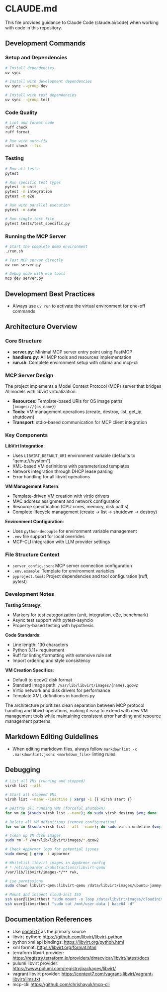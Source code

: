 # CLAUDE.md

This file provides guidance to Claude Code (claude.ai/code) when working with code in this repository.

## Development Commands

### Setup and Dependencies

```bash
# Install dependencies
uv sync

# Install with development dependencies
uv sync --group dev

# Install with test dependencies  
uv sync --group test
```

### Code Quality

```bash
# Lint and format code
ruff check
ruff format

# Run with auto-fix
ruff check --fix
```

### Testing

```bash
# Run all tests
pytest

# Run specific test types
pytest -m unit
pytest -m integration
pytest -m e2e

# Run with parallel execution
pytest -n auto

# Run single test file
pytest tests/test_specific.py
```

### Running the MCP Server

```bash
# Start the complete demo environment
./run.sh

# Test MCP server directly
uv run server.py

# Debug mode with mcp tools
mcp dev server.py
```

## Development Best Practices

- Always use `uv run` to activate the virtual environment for one-off commands

## Architecture Overview

### Core Structure

- **server.py**: Minimal MCP server entry point using FastMCP
- **handlers.py**: All MCP tools and resources implementation
- **run.sh**: Complete environment setup with ollama and mcp-cli

### MCP Server Design

The project implements a Model Context Protocol (MCP) server that bridges AI models with libvirt virtualization:

- **Resources**: Template-based URIs for OS image paths (`images://{os_name}`)
- **Tools**: VM management operations (create, destroy, list, get_ip, shutdown)
- **Transport**: stdio-based communication for MCP client integration

### Key Components

**LibVirt Integration**:

- Uses `LIBVIRT_DEFAULT_URI` environment variable (defaults to "qemu:///system")
- XML-based VM definitions with parameterized templates
- Network integration through DHCP lease parsing
- Error handling for all libvirt operations

**VM Management Pattern**:

- Template-driven VM creation with virtio drivers
- MAC address assignment and network configuration
- Resource specification (CPU cores, memory, disk paths)
- Complete lifecycle management (create → list → shutdown → destroy)

**Environment Configuration**:

- Uses `python-decouple` for environment variable management
- `.env` file support for local overrides
- MCP-CLI integration with LLM provider settings

### File Structure Context

- `server_config.json`: MCP server connection configuration
- `.env.example`: Template for environment variables
- `pyproject.toml`: Project dependencies and tool configuration (ruff, pytest)

### Development Notes

**Testing Strategy**:

- Markers for test categorization (unit, integration, e2e, benchmark)
- Async test support with pytest-asyncio
- Property-based testing with hypothesis

**Code Standards**:

- Line length: 130 characters
- Python 3.11+ requirement
- Ruff for linting/formatting with extensive rule set
- Import ordering and style consistency

**VM Creation Specifics**:

- Default to qcow2 disk format
- Standard image path: `/var/lib/libvirt/images/{name}.qcow2`
- Virtio network and disk drivers for performance
- Template XML definitions in handlers.py

The architecture prioritizes clean separation between MCP protocol handling and libvirt operations, making it easy to extend with new VM management tools while maintaining consistent error handling and resource management patterns.

## Markdown Editing Guidelines

- When editing markdown files, always follow `markdownlint -c .markdownlint.jsonc <markdown_file>` linting rules.

## Debugging

```bash
# List all VMs (running and stopped)
virsh list --all

# Start all stopped VMs
virsh list --name --inactive | xargs -I {} virsh start {}

# Destroy all running VMs (forceful shutdown)
for vm in $(sudo virsh list --name); do sudo virsh destroy $vm; done

# Delete all VM definitions (remove configuration)
for vm in $(sudo virsh list --all --name); do sudo virsh undefine $vm; done

# Clean up VM disk images
sudo rm -f /var/lib/libvirt/images/*.qcow2

# Check AppArmor logs for potential issues
sudo dmesg | grep -i apparmor

# Whitelist libvirt images in AppArmor config
# * /etc/apparmor.d/abstractions/libvirt-qemu
/var/lib/libvirt/images-*/** rwk,

# iso permissions
sudo chown libvirt-qemu:libvirt-qemu /data/libvirt/images/ubuntu-jammy-base

# Mount and inspect cloud-init ISO
ssh user@libvirthost "sudo mount -o loop /data/libvirt/images/cloudinit-1.iso /mnt && ls -la /mnt/" 
ssh user@libvirthost "sudo cat /mnt/user-data | base64 -d"
```

<!-- ! This section should always be located at the end of the markdown file -->
## Documentation References

- Use [context7](https://context7.com/libvirt/libvirt/llms.txt) as the primary source
- libvirt-python: <https://github.com/libvirt/libvirt-python>
- python xml api bindings: <https://libvirt.org/python.html>
- xml format: <https://libvirt.org/format.html>
- terraform libvirt provider: <https://registry.terraform.io/providers/dmacvicar/libvirt/latest/docs>
- pulumi libvirt provider: <https://www.pulumi.com/registry/packages/libvirt/>
- vagrant libvirt provider: <https://context7.com/vagrant-libvirt/vagrant-libvirt/llms.txt>
- mcp-cli: <https://github.com/chrishayuk/mcp-cli>
